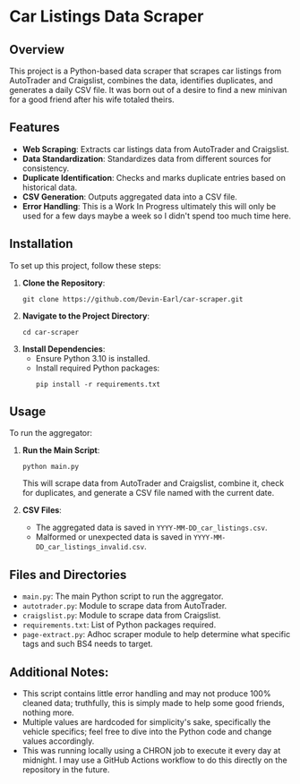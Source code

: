 # Car Listings Data Scraper
## Overview

This project is a Python-based data scraper that scrapes car listings from AutoTrader and Craigslist, combines the data, identifies duplicates, and generates a daily CSV file. It was born out of a desire to find a new minivan for a good friend after his wife totaled theirs.

## Features

- **Web Scraping**: Extracts car listings data from AutoTrader and Craigslist.
- **Data Standardization**: Standardizes data from different sources for consistency.
- **Duplicate Identification**: Checks and marks duplicate entries based on historical data.
- **CSV Generation**: Outputs aggregated data into a CSV file.
- **Error Handling**: This is a Work In Progress ultimately this will only be used for a few days maybe a week so I didn't spend too much time here.

## Installation

To set up this project, follow these steps:

1. **Clone the Repository**:
   ```
   git clone https://github.com/Devin-Earl/car-scraper.git
   ```
2. **Navigate to the Project Directory**:
   ```
   cd car-scraper
   ```
3. **Install Dependencies**:
   - Ensure Python 3.10 is installed.
   - Install required Python packages:
     ```
     pip install -r requirements.txt
     ```

## Usage

To run the aggregator:

1. **Run the Main Script**:
   ```
   python main.py
   ```
   This will scrape data from AutoTrader and Craigslist, combine it, check for duplicates, and generate a CSV file named with the current date.

2. **CSV Files**:
   - The aggregated data is saved in `YYYY-MM-DD_car_listings.csv`.
   - Malformed or unexpected data is saved in `YYYY-MM-DD_car_listings_invalid.csv`.

## Files and Directories

- `main.py`: The main Python script to run the aggregator.
- `autotrader.py`: Module to scrape data from AutoTrader.
- `craigslist.py`: Module to scrape data from Craigslist.
- `requirements.txt`: List of Python packages required.
- `page-extract.py`: Adhoc scraper module to help determine what specific tags and such BS4 needs to target.

## Additional Notes:

- This script contains little error handling and may not produce 100% cleaned data; truthfully, this is simply made to help some good friends, nothing more.
- Multiple values are hardcoded for simplicity's sake, specifically the vehicle specifics; feel free to dive into the Python code and change values accordingly.
- This was running locally using a CHRON job to execute it every day at midnight. I may use a GitHub Actions workflow to do this directly on the repository in the future.
